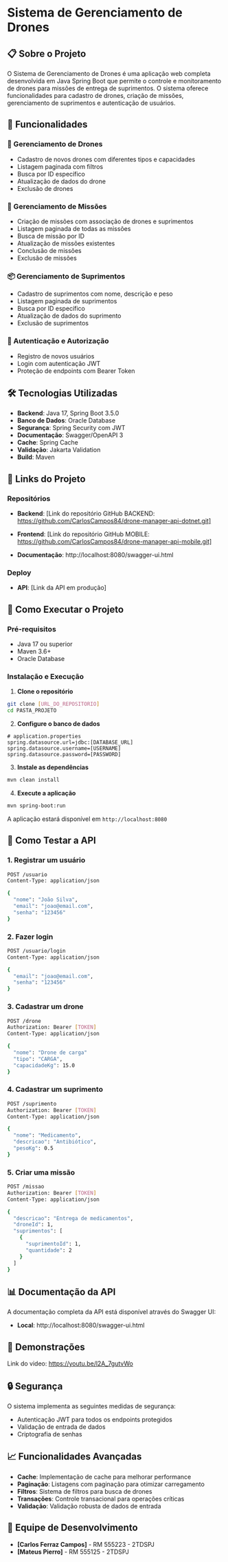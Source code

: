 # Sistema de Gerenciamento de Drones

## 📋 Sobre o Projeto

O Sistema de Gerenciamento de Drones é uma aplicação web completa desenvolvida em Java Spring Boot que permite o controle e monitoramento de drones para missões de entrega de suprimentos. O sistema oferece funcionalidades para cadastro de drones, criação de missões, gerenciamento de suprimentos e autenticação de usuários.

## 🚀 Funcionalidades

### 🤖 Gerenciamento de Drones
- Cadastro de novos drones com diferentes tipos e capacidades
- Listagem paginada com filtros
- Busca por ID específico
- Atualização de dados do drone
- Exclusão de drones

### 🎯 Gerenciamento de Missões
- Criação de missões com associação de drones e suprimentos
- Listagem paginada de todas as missões
- Busca de missão por ID
- Atualização de missões existentes
- Conclusão de missões
- Exclusão de missões

### 📦 Gerenciamento de Suprimentos
- Cadastro de suprimentos com nome, descrição e peso
- Listagem paginada de suprimentos
- Busca por ID específico
- Atualização de dados do suprimento
- Exclusão de suprimentos

### 👤 Autenticação e Autorização
- Registro de novos usuários
- Login com autenticação JWT
- Proteção de endpoints com Bearer Token

## 🛠️ Tecnologias Utilizadas

- **Backend**: Java 17, Spring Boot 3.5.0
- **Banco de Dados**: Oracle Database
- **Segurança**: Spring Security com JWT
- **Documentação**: Swagger/OpenAPI 3
- **Cache**: Spring Cache
- **Validação**: Jakarta Validation
- **Build**: Maven

## 🔗 Links do Projeto

### Repositórios

- **Backend**: [Link do repositório GitHub BACKEND: https://github.com/CarlosCampos84/drone-manager-api-dotnet.git]

- **Frontend**: [Link do repositório GitHub MOBILE: https://github.com/CarlosCampos84/drone-manager-api-mobile.git]

- **Documentação**: http://localhost:8080/swagger-ui.html

### Deploy
- **API**: [Link da API em produção]

## 🚀 Como Executar o Projeto

### Pré-requisitos
- Java 17 ou superior
- Maven 3.6+
- Oracle Database

### Instalação e Execução

1. **Clone o repositório**
```bash
git clone [URL_DO_REPOSITORIO]
cd PASTA_PROJETO
```

2. **Configure o banco de dados**
```properties
# application.properties
spring.datasource.url=jdbc:[DATABASE_URL]
spring.datasource.username=[USERNAME]
spring.datasource.password=[PASSWORD]
```

3. **Instale as dependências**
```bash
mvn clean install
```

4. **Execute a aplicação**
```bash
mvn spring-boot:run
```

A aplicação estará disponível em `http://localhost:8080`

## 📝 Como Testar a API

### 1. Registrar um usuário
```bash
POST /usuario
Content-Type: application/json

{
  "nome": "João Silva",
  "email": "joao@email.com",
  "senha": "123456"
}
```

### 2. Fazer login
```bash
POST /usuario/login
Content-Type: application/json

{
  "email": "joao@email.com",
  "senha": "123456"
}
```

### 3. Cadastrar um drone
```bash
POST /drone
Authorization: Bearer [TOKEN]
Content-Type: application/json

{
  "nome": "Drone de carga"
  "tipo": "CARGA",
  "capacidadeKg": 15.0
}
```

### 4. Cadastrar um suprimento
```bash
POST /suprimento
Authorization: Bearer [TOKEN]
Content-Type: application/json

{
  "nome": "Medicamento",
  "descricao": "Antibiótico",
  "pesoKg": 0.5
}
```

### 5. Criar uma missão
```bash
POST /missao
Authorization: Bearer [TOKEN]
Content-Type: application/json

{
  "descricao": "Entrega de medicamentos",
  "droneId": 1,
  "suprimentos": [
    {
      "suprimentoId": 1,
      "quantidade": 2
    }
  ]
}
```

## 📊 Documentação da API

A documentação completa da API está disponível através do Swagger UI:
- **Local**: http://localhost:8080/swagger-ui.html

## 🎥 Demonstrações

Link do video: https://youtu.be/l2A_7gutvWo

## 🔒 Segurança

O sistema implementa as seguintes medidas de segurança:
- Autenticação JWT para todos os endpoints protegidos
- Validação de entrada de dados
- Criptografia de senhas

## 📈 Funcionalidades Avançadas

- **Cache**: Implementação de cache para melhorar performance
- **Paginação**: Listagens com paginação para otimizar carregamento
- **Filtros**: Sistema de filtros para busca de drones
- **Transações**: Controle transacional para operações críticas
- **Validação**: Validação robusta de dados de entrada

## 👥 Equipe de Desenvolvimento

- **[Carlos Ferraz Campos]** - RM 555223 - 2TDSPJ
- **[Mateus Pierro]** - RM 555125 - 2TDSPJ
